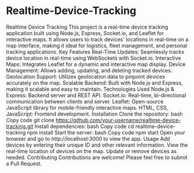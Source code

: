 # Realtime-Device-Tracking
Realtime Device Tracking This project is a real-time device tracking application built using Node.js, Express, Socket.io, and Leaflet for interactive maps. It allows users to track devices' locations in real-time on a map interface, making it ideal for logistics, fleet management, and personal tracking applications.
Key Features
Real-Time Updates: Seamlessly tracks device location in real-time using WebSockets with Socket.io.
Interactive Maps: Integrates Leaflet for a dynamic and interactive map display.
Device Management: Allows adding, updating, and deleting tracked devices.
Geolocation Support: Utilizes geolocation data to pinpoint devices accurately on the map.
Scalable Backend: Built with Node.js and Express, making it scalable and easy to maintain.
Technologies Used
Node.js & Express: Backend server and REST API.
Socket.io: Real-time, bi-directional communication between clients and server.
Leaflet: Open-source JavaScript library for mobile-friendly interactive maps.
HTML, CSS, JavaScript: Frontend development.
Installation
Clone the repository:
bash
Copy code
git clone https://github.com/your-username/realtime-device-tracking.git
Install dependencies:
bash
Copy code
cd realtime-device-tracking
npm install
Start the server:
bash
Copy code
npm start
Open your browser and go to http://localhost:3000 to view the app.
Usage
Add devices by entering their unique ID and other relevant information.
View the real-time location of devices on the map.
Update or remove devices as needed.
Contributing
Contributions are welcome! Please feel free to submit a Pull Request.

